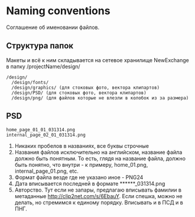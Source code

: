 # Naming conventions
Соглашение об именовании файлов.

## Структура папок
Макеты и всё к ним складывается на сетевое хранилище NewExchange в папку /projectName/design/
```
/design/
  /design/fonts/
  /design/graphics/ (для стоковых фото, вектора клипартов)
  /design/PSD/ (для стоковых фото, вектора клипартов)
  /design/png/ (для файлов которые не влезли в колобок из за размера)
```

## PSD
```
home_page_01_01_031314.png
internal_page_02_01_031314.png
```
1. Никаких пробелов в названиях, все буквы строчные 
2. Названия файлов исключительно на английском, название файла должно быть понятным. То есть, глядя на название файла, должно быть понятно, что внутри - к примеру, home_01.png, internal_page_01.png, etc. 
3. Формат файла везде где не указано иное - PNG24 
4. Дата вписывается последней в формате ******_031314.png
5. Авторство. Тут если не запары, предлагаю вписывать фамилии в метаданные http://clip2net.com/s/6EbauY. Если спешка, можно не делать, но стремимся к единому порядку. Вписывать и в ПСД и в ПНГ.